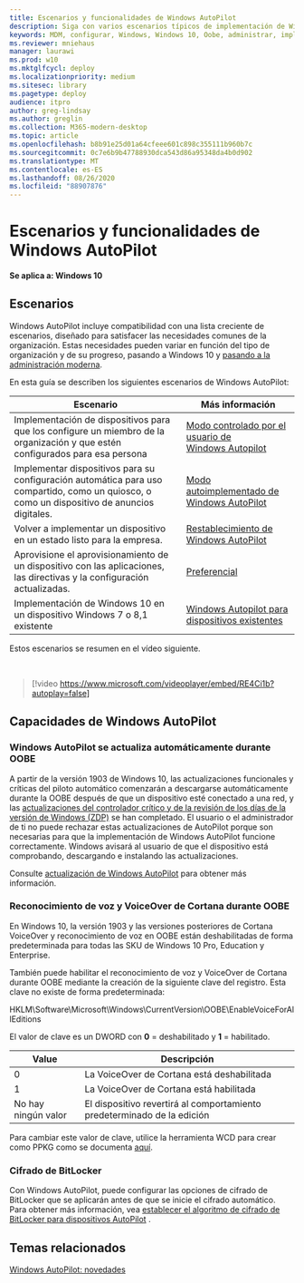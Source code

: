 ```yaml
---
title: Escenarios y funcionalidades de Windows AutoPilot
description: Siga con varios escenarios típicos de implementación de Windows AutoPilot, como volver a implementar un dispositivo en un estado listo para la empresa.
keywords: MDM, configurar, Windows, Windows 10, Oobe, administrar, implementar, AutoPilot, ZTD, cero-Touch, Partner, msfb, Intune
ms.reviewer: mniehaus
manager: laurawi
ms.prod: w10
ms.mktglfcycl: deploy
ms.localizationpriority: medium
ms.sitesec: library
ms.pagetype: deploy
audience: itpro
author: greg-lindsay
ms.author: greglin
ms.collection: M365-modern-desktop
ms.topic: article
ms.openlocfilehash: b8b91e25d01a64cfeee601c898c355111b960b7c
ms.sourcegitcommit: 0c7e6b9b47788930dca543d86a95348da4b0d902
ms.translationtype: MT
ms.contentlocale: es-ES
ms.lasthandoff: 08/26/2020
ms.locfileid: "88907876"
---
```

# <a name="windows-autopilot-scenarios-and-capabilities"></a>Escenarios y funcionalidades de Windows AutoPilot

**Se aplica a: Windows 10**

## <a name="scenarios"></a>Escenarios

Windows AutoPilot incluye compatibilidad con una lista creciente de escenarios, diseñado para satisfacer las necesidades comunes de la organización. Estas necesidades pueden variar en función del tipo de organización y de su progreso, pasando a Windows 10 y [pasando a la administración moderna](/windows/client-management/manage-windows-10-in-your-organization-modern-management).

En esta guía se describen los siguientes escenarios de Windows AutoPilot:

| Escenario | Más información |
| --- | --- |
| Implementación de dispositivos para que los configure un miembro de la organización y que estén configurados para esa persona | [Modo controlado por el usuario de Windows Autopilot](user-driven.md) |
| Implementar dispositivos para su configuración automática para uso compartido, como un quiosco, o como un dispositivo de anuncios digitales.| [Modo autoimplementado de Windows AutoPilot](self-deploying.md) |
| Volver a implementar un dispositivo en un estado listo para la empresa.| [Restablecimiento de Windows AutoPilot](windows-autopilot-reset.md) |
| Aprovisione el aprovisionamiento de un dispositivo con las aplicaciones, las directivas y la configuración actualizadas.| [Preferencial](white-glove.md) |
| Implementación de Windows 10 en un dispositivo Windows 7 o 8,1 existente | [Windows Autopilot para dispositivos existentes](existing-devices.md) |

Estos escenarios se resumen en el vídeo siguiente.

&nbsp;

> [!video https://www.microsoft.com/videoplayer/embed/RE4Ci1b?autoplay=false]

## <a name="windows-autopilot-capabilities"></a>Capacidades de Windows AutoPilot

### <a name="windows-autopilot-is-self-updating-during-oobe"></a>Windows AutoPilot se actualiza automáticamente durante OOBE

A partir de la versión 1903 de Windows 10, las actualizaciones funcionales y críticas del piloto automático comenzarán a descargarse automáticamente durante la OOBE después de que un dispositivo esté conectado a una red, y las [actualizaciones del controlador crítico y de la revisión de los días de la versión de Windows (ZDP)](/windows-hardware/customize/desktop/windows-updates-during-oobe) se han completado. El usuario o el administrador de ti no puede rechazar estas actualizaciones de AutoPilot porque son necesarias para que la implementación de Windows AutoPilot funcione correctamente.  Windows avisará al usuario de que el dispositivo está comprobando, descargando e instalando las actualizaciones.

Consulte [actualización de Windows AutoPilot](autopilot-update.md) para obtener más información.

### <a name="cortana-voiceover-and-speech-recognition-during-oobe"></a>Reconocimiento de voz y VoiceOver de Cortana durante OOBE

En Windows 10, la versión 1903 y las versiones posteriores de Cortana VoiceOver y reconocimiento de voz en OOBE están deshabilitadas de forma predeterminada para todas las SKU de Windows 10 Pro, Education y Enterprise.

También puede habilitar el reconocimiento de voz y VoiceOver de Cortana durante OOBE mediante la creación de la siguiente clave del registro. Esta clave no existe de forma predeterminada:

HKLM\Software\Microsoft\Windows\CurrentVersion\OOBE\EnableVoiceForAllEditions

El valor de clave es un DWORD con  **0** = deshabilitado y **1** = habilitado.

| Value | Descripción |
| --- | --- |
| 0 | La VoiceOver de Cortana está deshabilitada |
| 1 | La VoiceOver de Cortana está habilitada |
| No hay ningún valor | El dispositivo revertirá al comportamiento predeterminado de la edición |

Para cambiar este valor de clave, utilice la herramienta WCD para crear como PPKG como se documenta [aquí](/windows/configuration/wcd/wcd-oobe#nforce).

### <a name="bitlocker-encryption"></a>Cifrado de BitLocker

Con Windows AutoPilot, puede configurar las opciones de cifrado de BitLocker que se aplicarán antes de que se inicie el cifrado automático. Para obtener más información, vea [establecer el algoritmo de cifrado de BitLocker para dispositivos AutoPilot](bitlocker.md) .

## <a name="related-topics"></a>Temas relacionados

[Windows AutoPilot: novedades](windows-autopilot-whats-new.md)